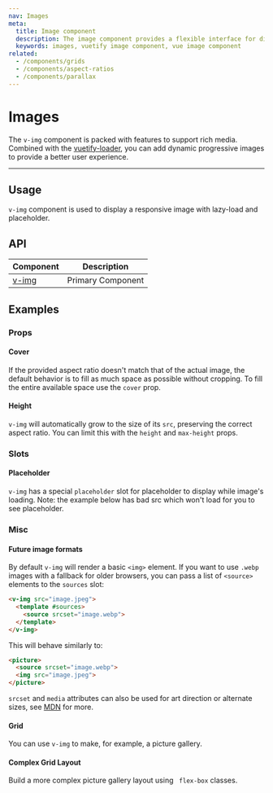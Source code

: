 ```yaml
---
nav: Images
meta:
  title: Image component
  description: The image component provides a flexible interface for displaying different types of images.
  keywords: images, vuetify image component, vue image component
related:
  - /components/grids
  - /components/aspect-ratios
  - /components/parallax
---
```


# Images

The `v-img` component is packed with features to support rich media. Combined with the [vuetify-loader](https://github.com/vuetifyjs/vuetify-loader), you can add dynamic progressive images to provide a better user experience.

----

## Usage

`v-img` component is used to display a responsive image with lazy-load and placeholder.

<usage name="v-img" />

<entry />

## API

| Component | Description |
| - | - |
| [v-img](/api/v-img/) | Primary Component |

<api-inline hide-links />

## Examples

### Props

#### Cover

If the provided aspect ratio doesn't match that of the actual image, the default behavior is to fill as much space as possible without cropping. To fill the entire available space use the `cover` prop.

<example file="v-img/prop-cover" />

#### Height

`v-img` will automatically grow to the size of its `src`, preserving the correct aspect ratio. You can limit this with the `height` and `max-height` props.

<example file="v-img/prop-max-height" />

### Slots

#### Placeholder

`v-img` has a special `placeholder` slot for placeholder to display while image's loading. Note: the example below has bad src which won't load for you to see placeholder.

<example file="v-img/slot-placeholder" />

### Misc

#### Future image formats

By default `v-img` will render a basic `<img>` element. If you want to use `.webp` images with a fallback for older browsers, you can pass a list of `<source>` elements to the `sources` slot:

```html
<v-img src="image.jpeg">
  <template #sources>
    <source srcset="image.webp">
  </template>
</v-img>
```

This will behave similarly to:

```html
<picture>
  <source srcset="image.webp">
  <img src="image.jpeg">
</picture>
```

`srcset` and `media` attributes can also be used for art direction or alternate sizes, see [MDN](https://developer.mozilla.org/en-US/docs/Web/HTML/Element/picture) for more.

#### Grid

You can use `v-img` to make, for example, a picture gallery.

<example file="v-img/misc-grid" />

#### Complex Grid Layout

Build a more complex picture gallery layout using ` flex-box` classes.

<example file="v-img/complex-grid" />
